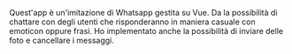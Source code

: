 Quest'app è un'imitazione di Whatsapp gestita su Vue. Da la possibilità di chattare con degli utenti che risponderanno in maniera casuale con emoticon oppure frasi. 
Ho implementato anche la possibilità di inviare delle foto e cancellare i messaggi. 